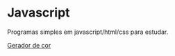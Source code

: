 # Javascript

Programas simples em javascript/html/css para estudar.

[Gerador de cor](https://github.com/LeonardoMartini/Javascript/tree/main/GeradorCor)